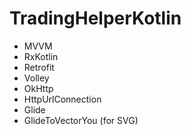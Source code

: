 # TradingHelperKotlin

<ul>
<li>MVVM</li>
<li>RxKotlin</li>
<li>Retrofit</li>
<li>Volley</li>
<li>OkHttp</li>
<li>HttpUrlConnection</li>
<li>Glide</li>
<li>GlideToVectorYou (for SVG)</li>
</ul>